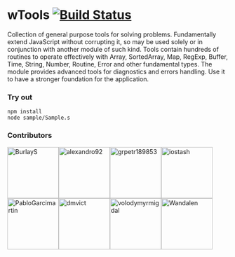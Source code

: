 
# wTools [![Build Status](https://travis-ci.org/Wandalen/wTools.svg?branch=master)](https://travis-ci.org/Wandalen/wTools)

Collection of general purpose tools for solving problems. Fundamentally extend JavaScript without corrupting it, so may be used solely or in conjunction with another module of such kind. Tools contain hundreds of routines to operate effectively with Array, SortedArray, Map, RegExp, Buffer, Time, String, Number, Routine, Error and other fundamental types. The module provides advanced tools for diagnostics and errors handling. Use it to have a stronger foundation for the application.


### Try out
```
npm install
node sample/Sample.s
```

### Contributors

[<img alt="BurlayS" src="https://avatars3.githubusercontent.com/u/12798899?v=4&s=117" width="117">](https://github.com/BurlayS)[<img alt="alexandro92" src="https://avatars2.githubusercontent.com/u/19572821?v=4&s=117" width="117">](https://github.com/alexandro92)[<img alt="grpetr189853" src="https://avatars3.githubusercontent.com/u/23582316?v=4&s=117" width="117">](https://github.com/grpetr189853)[<img alt="iostash" src="https://avatars2.githubusercontent.com/u/2034575?v=4&s=117" width="117">](https://github.com/iostash)[<img alt="PabloGarcimartin" src="https://avatars0.githubusercontent.com/u/39849351?v=4&s=117" width="117">](https://github.com/PabloGarcimartin)[<img alt="dmvict" src="https://avatars2.githubusercontent.com/u/47529590?v=4&s=117" width="117">](https://github.com/dmvict)[<img alt="volodymyrmigdal" src="https://avatars0.githubusercontent.com/u/11973342?v=4&s=117" width="117">](https://github.com/volodymyrmigdal)[<img alt="Wandalen" src="https://avatars1.githubusercontent.com/u/7414255?v=4&s=117" width="117">](https://github.com/Wandalen)
